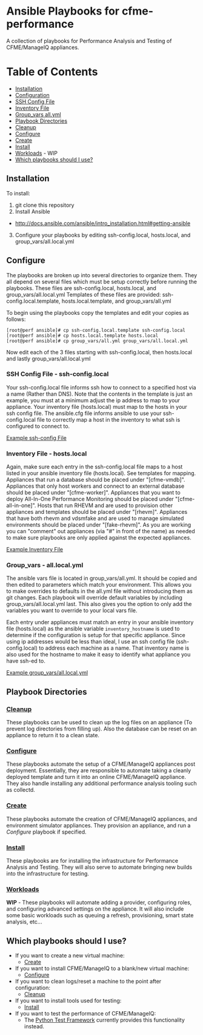 # Ansible Playbooks for cfme-performance

A collection of playbooks for Performance Analysis and Testing of CFME/ManageIQ appliances.

**Table of Contents**
========
- [Installation](#installation)
- [Configuration](#configure)
 - [SSH Config File](#ssh-config-file---ssh-configlocal)
 - [Inventory File](#inventory-file---hostslocal)
 - [Group_vars all.yml](#group_vars---alllocalyml)
- [Playbook Directories](#playbook-directories)
 - [Cleanup](#cleanup)
 - [Configure](#configure)
 - [Create](#create)
 - [Install](#install)
 - [Workloads](#workloads) - WIP
- [Which playbooks should I use?](#which-playbooks-should-i-use)


## Installation
To install:  
1. git clone this repository  
2. Install Ansible  
  * http://docs.ansible.com/ansible/intro_installation.html#getting-ansible
3. Configure your playbooks by editing ssh-config.local, hosts.local, and group_vars/all.local.yml

## Configure
The playbooks are broken up into several directories to organize them.  They all depend on several files which must be setup correctly before running the playbooks.  These files are ssh-config.local, hosts.local, and group_vars/all.local.yml  Templates of these files are provided: ssh-config.local.template, hosts.local.template, and group_vars/all.yml

To begin using the playbooks copy the templates and edit your copies as follows:

```
[root@perf ansible]# cp ssh-config.local.template ssh-config.local
[root@perf ansible]# cp hosts.local.template hosts.local
[root@perf ansible]# cp group_vars/all.yml group_vars/all.local.yml
```

Now edit each of the 3 files starting with ssh-config.local, then hosts.local and lastly group_vars/all.local.yml

### SSH Config File - ssh-config.local

Your ssh-config.local file informs ssh how to connect to a specified host via a name (Rather than DNS).  Note that the contents in the template is just an example, you must at a minimum adjust the ip address to map to your appliance. Your inventory file (hosts.local) must map to the hosts in your ssh config file.  The ansible.cfg file informs ansible to use your ssh-config.local file to correctly map a host in the inventory to what ssh is configured to connect to.

[Example ssh-config File](ssh-config.local.template)

### Inventory File - hosts.local

Again, make sure each entry in the ssh-config.local file maps to a host listed in your ansible inventory file (hosts.local).  See templates for mapping.  Appliances that run a database should be placed under "[cfme-vmdb]".  Appliances that only host workers and connect to an external database should be placed under "[cfme-worker]".  Appliances that you want to deploy All-In-One Performance Monitoring should be placed under "[cfme-all-in-one]".  Hosts that run RHEVM and are used to provision other appliances and templates should be placed under "[rhevm]".  Appliances that have both rhevm and vdsmfake and are used to manage simulated environments should be placed under "[fake-rhevm]".  As you are working you can "comment" out appliances (via "#" in front of the name) as needed to make sure playbooks are only applied against the expected appliances.

[Example Inventory File](hosts.local.template)

### Group_vars - all.local.yml

The ansible vars file is located in group_vars/all.yml.  It should be copied and then edited to parameters which match your environment.  This allows you to make overrides to defaults in the all.yml file without introducing them as git changes.  Each playbook will override default variables by including group_vars/all.local.yml last.  This also gives you the option to only add the variables you want to override to your local vars file.

Each entry under appliances must match an entry in your ansible inventory file (hosts.local) as the ansible variable `inventory_hostname` is used to determine if the configuration is setup for that specific appliance.  Since using ip addresses would be less than ideal, I use an ssh config file (ssh-config.local) to address each machine as a name.  That inventory name is also used for the hostname to make it easy to identify what appliance you have ssh-ed to.

[Example group_vars/all.local.yml](group_vars/all.yml)


## Playbook Directories

### [Cleanup](cleanup/)
These playbooks can be used to clean up the log files on an appliance (To prevent log directories from filling up).  Also the database can be reset on an appliance to return it to a clean state.

### [Configure](configure/)
These playbooks automate the setup of a CFME/ManageIQ appliances post deployment.  Essentially, they are responsible to automate taking a cleanly deployed template and turn it into an online CFME/ManageIQ appliance.  They also handle installing any additional performance analysis tooling such as collectd.

### [Create](create/)
These playbooks automate the creation of CFME/ManageIQ appliances, and environment simulator appliances.  They provision an appliance, and run a *Configure* playbook if specified.

### [Install](install/)
These playbooks are for installing the infrastructure for Performance Analysis and Testing.  They will also serve to automate bringing new builds into the infrastructure for testing.

### [Workloads](workloads/)
**WIP** - These playbooks will automate adding a provider, configuring roles, and configuring advanced settings on the appliance.  It will also include some basic workloads such as queuing a refresh, provisioning, smart state analysis, etc...


## Which playbooks should I use?
* If you want to create a new virtual machine:
  * [Create](create/)
* If you want to install CFME/ManageIQ to a blank/new virtual machine:
  * [Configure](configure/)
* If you want to clean logs/reset a machine to the point after configuration:
  * [Cleanup](cleanup/)
* If you want to install tools used for testing:
  * [Install](install/)
* If you want to test the performance of CFME/ManageIQ:
  * The [Python Test Framework](../cfme-performance/) currently provides this functionality instead.
